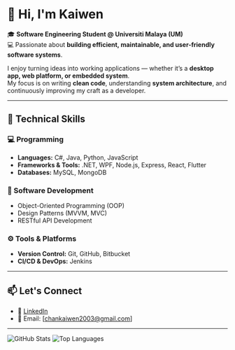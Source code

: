 # 👋 Hi, I'm Kaiwen

🎓 **Software Engineering Student @ Universiti Malaya (UM)**  
💻 Passionate about **building efficient, maintainable, and user-friendly software systems**.

I enjoy turning ideas into working applications — whether it’s a **desktop app, web platform, or embedded system**.  
My focus is on writing **clean code**, understanding **system architecture**, and continuously improving my craft as a developer.

---

## 🧠 Technical Skills

### 💻 Programming

- **Languages:** C#, Java, Python, JavaScript
- **Frameworks & Tools:** .NET, WPF, Node.js, Express, React, Flutter
- **Databases:** MySQL, MongoDB

### 🧩 Software Development

- Object-Oriented Programming (OOP)
- Design Patterns (MVVM, MVC)
- RESTful API Development

### ⚙️ Tools & Platforms

- **Version Control:** Git, GitHub, Bitbucket
- **CI/CD & DevOps:** Jenkins

---

## 📫 Let's Connect

- 💼 [LinkedIn](https://www.linkedin.com/in/chan-kai-wen-58b3b4294/)
- 📧 Email: [chankaiwen2003@gmail.com]

---

![GitHub Stats](https://github-readme-stats.vercel.app/api?username=yourusername&show_icons=true&theme=tokyonight)
![Top Languages](https://github-readme-stats.vercel.app/api/top-langs/?username=yourusername&layout=compact&theme=tokyonight)
